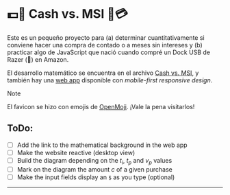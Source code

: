 # 💵🤜 Cash vs. MSI 🤛💳

Este es un pequeño proyecto para (a) determinar cuantitativamente si conviene hacer una compra de contado o a meses sin intereses y (b) practicar algo de JavaScript que nació cuando compré un Dock USB de Razer (💚) en Amazon. 

El desarrollo matemático se encuentra en el archivo [Cash vs. MSI](./Cash%20-%20MSI.pdf), y también hay una [web app](https://pmxa.github.io/cash-msi/) disponible con *mobile-first responsive design*.

> [!note]
> El favicon se hizo con emojis de [OpenMoji](https://openmoji.org/). ¡Vale la pena visitarlos!

## ToDo:

- [ ] Add the link to the mathematical background in the web app
- [ ] Make the website reactive (desktop view)
- [ ] Build the diagram depending on the $t_i$, $t_p$ and $v_p$ values
- [ ] Mark on the diagram the amount $c$ of a given purchase
- [ ] Make the input fields display an `$` as you type (optional)

---